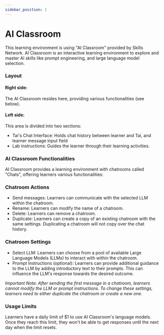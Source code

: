 ```yaml
---
sidebar_position: 1
---
```


# AI Classroom

This learning environment is using "AI Classroom" provided by Skills Network. AI Classroom is an interactive learning environment to explore and master AI skills like prompt engineering, and large language model selection.

### Layout

#### Right side: 
The AI Classroom resides here, providing various functionalities (see below).

#### Left side: 
This area is divided into two sections:
- Tai's Chat Interface: Holds chat history between learner and Tai, and learner message input field
- Lab instructions: Guides the learner through their learning activities.

### AI Classroom Functionalities

AI Classroom provides a learning environment with chatrooms called "Chats", offering learners various functionalities:

### Chatroom Actions

 - Send messages: Learners can communicate with the selected LLM within the chatroom.
 - Rename: Learners can modify the name of a chatroom.
 - Delete: Learners can remove a chatroom.
 - Duplicate: Learners can create a copy of an existing chatroom with the same settings. Duplicating a chatroom will not copy over the chat history.

### Chatroom Settings

 - Select LLM: Learners can choose from a pool of available Large Language Models (LLMs) to interact with within the chatroom.
 - Prompt Instructions (optional): Learners can provide additional guidance to the LLM by adding introductory text to their prompts. This can influence the LLM's response towards the desired outcome.

_Important Note: After sending the first message in a chatroom, learners cannot modify the LLM or prompt instructions. To change these settings, learners need to either duplicate the chatroom or create a new one._

### Usage Limits

Learners have a daily limit of $1 to use AI Classroom's language models. Once they reach this limit, they won't be able to get responses until the next day when the limit resets.